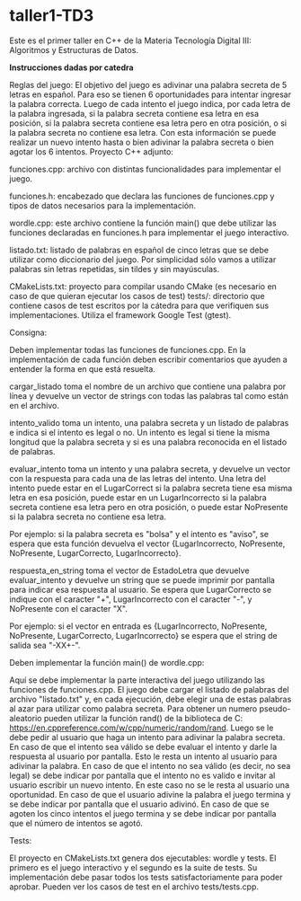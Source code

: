 # taller1-TD3

Este es el primer taller en C++ de la Materia Tecnología Digital III: Algoritmos y Estructuras de Datos.

**Instrucciones dadas por catedra**

Reglas del juego:
El objetivo del juego es adivinar una palabra secreta de 5 letras en español. Para eso se tienen 6 oportunidades para intentar ingresar la palabra correcta.
Luego de cada intento el juego indica, por cada letra de la palabra ingresada, si la palabra secreta contiene esa letra en esa posición, si la palabra secreta contiene esa letra pero en otra posición, o si la palabra secreta no contiene esa letra.
Con esta información se puede realizar un nuevo intento hasta o bien adivinar la palabra secreta o bien agotar los 6 intentos.
Proyecto C++ adjunto:

funciones.cpp: archivo con distintas funcionalidades para implementar el juego.

funciones.h: encabezado que declara las funciones de funciones.cpp y tipos de datos necesarios para la implementación.

wordle.cpp: este archivo contiene la función main() que debe utilizar las funciones declaradas en funciones.h para implementar el juego interactivo.

listado.txt: listado de palabras en español de cinco letras que se debe utilizar como diccionario del juego. Por simplicidad sólo vamos a utilizar palabras sin letras repetidas, sin tildes y sin mayúsculas.

CMakeLists.txt: proyecto para compilar usando CMake (es necesario en caso de que quieran ejecutar los casos de test)
tests/: directorio que contiene casos de test escritos por la cátedra para que verifiquen sus implementaciones. Utiliza el framework Google Test (gtest).

Consigna:

Deben implementar todas las funciones de funciones.cpp. En la implementación de cada función deben escribir comentarios que ayuden a entender la forma en que está resuelta.

cargar_listado toma el nombre de un archivo que contiene una palabra por línea y devuelve un vector de strings con todas las palabras tal como están en el archivo.

intento_valido toma un intento, una palabra secreta y un listado de palabras e indica si el intento es legal o no. Un intento es legal si tiene la misma longitud que la palabra secreta y si es una palabra reconocida en el listado de palabras.

evaluar_intento toma un intento y una palabra secreta, y devuelve un vector con la respuesta para cada una de las letras del intento. Una letra del intento puede estar en el LugarCorrect si la palabra secreta tiene esa misma letra en esa posición, puede estar en un LugarIncorrecto si la palabra secreta contiene esa letra pero en otra posición, o puede estar NoPresente si la palabra secreta no contiene esa letra.

Por ejemplo: si la palabra secreta es "bolsa" y el intento es "aviso", se espera que esta función devuelva el vector {LugarIncorrecto, NoPresente, NoPresente, LugarCorrecto, LugarIncorrecto}.

respuesta_en_string toma el vector de EstadoLetra que devuelve evaluar_intento y devuelve un string que se puede imprimir por pantalla para indicar esa respuesta al usuario. Se espera que LugarCorrecto se indique con el caracter "+", LugarIncorrecto con el caracter "-", y NoPresente con el caracter "X".

Por ejemplo: si el vector en entrada es {LugarIncorrecto, NoPresente, NoPresente, LugarCorrecto, LugarIncorrecto} se espera que el string de salida sea "-XX+-".

Deben implementar la función main() de wordle.cpp:

Aquí se debe implementar la parte interactiva del juego utilizando las funciones de funciones.cpp.
El juego debe cargar el listado de palabras del archivo "listado.txt" y, en cada ejecución, debe elegir una de estas palabras al azar para utilizar como palabra secreta. Para obtener un numero pseudo-aleatorio pueden utilizar la función rand() de la biblioteca de C: https://en.cppreference.com/w/cpp/numeric/random/rand.
Luego se le debe pedir al usuario que haga un intento para adivinar la palabra secreta.
En caso de que el intento sea válido se debe evaluar el intento y darle la respuesta al usuario por pantalla. Esto le resta un intento al usuario para adivinar la palabra.
En caso de que el intento no sea válido (es decir, no sea legal) se debe indicar por pantalla que el intento no es valido e invitar al usuario escribir un nuevo intento. En este caso no se le resta al usuario una oportunidad.
En caso de que el usuario adivine la palabra el juego termina y se debe indicar por pantalla que el usuario adivinó.
En caso de que se agoten los cinco intentos el juego termina y se debe indicar por pantalla que el número de intentos se agotó.

Tests:

El proyecto en CMakeLists.txt genera dos ejecutables: wordle y tests.
El primero es el juego interactivo y el segundo es la suite de tests.
Su implementación debe pasar todos los tests satisfactoriamente para poder aprobar.
Pueden ver los casos de test en el archivo tests/tests.cpp.
